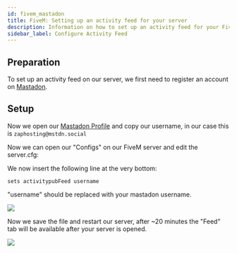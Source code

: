 ```yaml
---
id: fivem_mastadon
title: FiveM: Setting up an activity feed for your server
description: Information on how to set up an activity feed for your FiveM server from ZAP-Hosting - ZAP-Hosting.com documentation
sidebar_label: Configure Activity Feed
---
```


## Preparation

To set up an activity feed on our server, we first need to register an account on [Mastadon](https://mstdn.social/about).

## Setup

Now we open our [Mastadon Profile](https://mstdn.social/settings/profile) and copy our username, in our case this is `zaphosting@mstdn.social`

Now we can open our "Configs" on our FiveM server and edit the server.cfg:

[](https://screensaver01.zap-hosting.com/index.php/s/PaQHqny89EFXNYK/preview)


We now insert the following line at the very bottom:

```
sets activitypubFeed username
```

"username" should be replaced with your mastadon username.

![](https://screensaver01.zap-hosting.com/index.php/s/JkwaEpJbDqqPmjK/preview)

Now we save the file and restart our server, after ~20 minutes the "Feed" tab will be available after your server is opened.

![](https://screensaver01.zap-hosting.com/index.php/s/ZwsnnABibqZncEx/preview)
